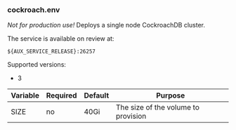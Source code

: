 
### cockroach.env

*Not for production use!* Deploys a single node CockroachDB cluster.

The service is available on review at: 

```
${AUX_SERVICE_RELEASE}:26257
```

Supported versions:
- 3

| Variable     | Required | Default  | Purpose  |
| ------------ | -------- | -------- | -------- |
| SIZE         | no       | 40Gi     | The size of the volume to provision |
